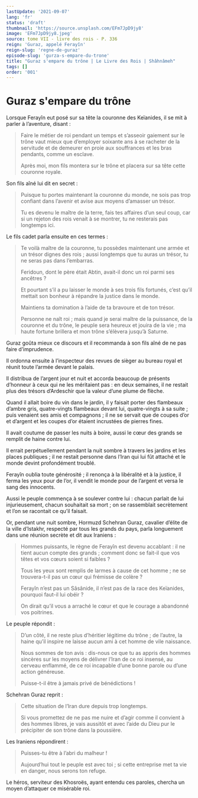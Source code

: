 ```yaml
---
lastUpdate: '2021-09-07'
lang: 'fr'
status: 'draft'
thumbnail: 'https://source.unsplash.com/EFm7JpD9jy8'
image: 'EFm7JpD9jy8.jpeg'
source: tome VII - livre des rois - P. 336
reign: 'Guraz, appelé Ferayîn'
reign-slug: 'regne-de-guraz'
episode-slug: 'gurza-s-empare-du-trone'
title: "Guraz s'empare du trône | Le Livre des Rois | Shâhnâmeh"
tags: []
order: '001'
---
```


<!-- LTeX: language=fr -->

# Guraz s'empare du trône

Lorsque Ferayîn eut posé sur sa tête la couronne des Keïanides, il se mit à parler à l’aventure, disant :

> Faire le métier de roi pendant un temps et s’asseoir gaiement sur le trône vaut mieux que d’employer soixante ans à se racheter de la servitude et de demeurer en proie aux souffrances et les bras pendants, comme un esclave.
>
> Après moi, mon fils montera sur le trône et placera sur sa tête cette couronne royale.

Son fils aîné lui dit en secret :

> Puisque tu portes maintenant la couronne du monde, ne sois pas trop confiant dans l’avenir et avise aux moyens d’amasser un trésor.
>
> Tu es devenu le maître de la terre, fais tes affaires d’un seul coup, car si un rejeton des rois venait à se montrer, tu ne resterais pas longtemps ici.

Le fils cadet parla ensuite en ces termes :

> Te voilà maître de la couronne, tu possèdes maintenant une armée et un trésor dignes des rois ; aussi longtemps que tu auras un trésor, tu ne seras pas dans l’embarras.
>
> Feridoun, dont le père était Abtin, avait-il donc un roi parmi ses ancêtres ?
>
> Et pourtant s’il a pu laisser le monde à ses trois fils fortunés, c’est qu’il mettait son bonheur à répandre la justice dans le monde.
>
> Maintiens ta domination à l’aide de ta bravoure et de ton trésor.
>
> Personne ne naît roi ; mais quand je serai maître de la puissance, de la couronne et du trône, le peuple sera heureux et jouira de la vie ; ma haute fortune brillera et mon trône s’élèvera jusqu’à Saturne.

Guraz goûta mieux ce discours et il recommanda à son fils aîné de ne pas faire d’imprudence.

Il ordonna ensuite à l’inspecteur des revues de sièger au bureau royal et réunit toute l’armée devant le palais.

Il distribua de l’argent jour et nuit et accorda beaucoup de présents d’honneur à ceux qui ne les méritaient pas : en deux semaines, il ne restait plus des trésors d’Ardeschir que la valeur d’une plume de flèche.

Quand il allait boire du vin dans le jardin, il y faisait porter des flambeaux d’ambre gris, quatre-vingts flambeaux devant lui, quatre-vingts à sa suite ; puis venaient ses amis et compagnons ; il ne se servait que de coupes d’or et d’argent et les coupes d’or étaient incrustées de pierres fines.

Il avait coutume de passer les nuits à boire, aussi le cœur des grands se remplit de haine contre lui.

Il errait perpétuellement pendant la nuit sombre à travers les jardins et les places publiques ; il ne restait personne dans l’Iran qui lui fût attaché et le monde devint profondément troublé.

Ferayîn oublia toute générosité ; il renonça à la libéralité et à la justice, il ferma les yeux pour de l’or, il vendit le monde pour de l’argent et versa le sang des innocents.

Aussi le peuple commença à se soulever contre lui : chacun parlait de lui injurieusement, chacun souhaitait sa mort ; on se rassemblait secrètement et l’on se racontait ce qu’il faisait.

Or, pendant une nuit sombre, Hormuzd Schehran Guraz, cavalier d’élite de la ville d’Istakhr, respecté par tous les grands du pays, parla longuement dans une réunion secrète et dit aux Iraniens :

> Hommes puissants, le règne de Ferayîn est devenu accablant : il ne tient aucun compte des grands ; comment donc se fait-il que vos têtes et vos cœurs soient si faibles ?
>
> Tous les yeux sont remplis de larmes à cause de cet homme ; ne se trouvera-t-il pas un cœur qui frémisse de colère ?
>
> Ferayîn n’est pas un Sâsânide, il n’est pas de la race des Keïanides, pourquoi faut-il lui obéir ?
>
> On dirait qu’il vous a arraché le cœur et que le courage a abandonné vos poitrines.

Le peuple répondit :

> D’un côté, il ne reste plus d’héritier légitime du trône ; de l’autre, la haine qu’il inspire ne laisse aucun ami à cet homme de vile naissance.
>
> Nous sommes de ton avis : dis-nous ce que tu as appris des hommes sincères sur les moyens de délivrer l’Iran de ce roi insensé, au cerveau enflammé, de ce roi incapable d’une bonne parole ou d’une action généreuse.
>
> Puisse-t-il être à jamais privé de bénédictions !

Schehran Guraz reprit :

> Cette situation de l’Iran dure depuis trop longtemps.
>
> Si vous promettez de ne pas me nuire et d’agir comme il convient à des hommes libres, je vais aussitôt et avec l’aide du Dieu pur le précipiter de son trône dans la poussière.

Les Iraniens répondirent :

> Puisses-tu être à l’abri du malheur !
>
> Aujourd’hui tout le peuple est avec toi ; si cette entreprise met ta vie en danger, nous serons ton refuge.

Le héros, serviteur des Khosroës, ayant entendu ces paroles, chercha un moyen d’attaquer ce misérable roi.
